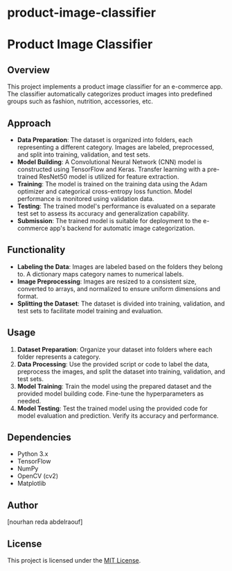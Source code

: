 # product-image-classifier
# Product Image Classifier

## Overview
This project implements a product image classifier for an e-commerce app. The classifier automatically categorizes product images into predefined groups such as fashion, nutrition, accessories, etc.

## Approach
- **Data Preparation**: The dataset is organized into folders, each representing a different category. Images are labeled, preprocessed, and split into training, validation, and test sets.
- **Model Building**: A Convolutional Neural Network (CNN) model is constructed using TensorFlow and Keras. Transfer learning with a pre-trained ResNet50 model is utilized for feature extraction.
- **Training**: The model is trained on the training data using the Adam optimizer and categorical cross-entropy loss function. Model performance is monitored using validation data.
- **Testing**: The trained model's performance is evaluated on a separate test set to assess its accuracy and generalization capability.
- **Submission**: The trained model is suitable for deployment to the e-commerce app's backend for automatic image categorization.

## Functionality
- **Labeling the Data**: Images are labeled based on the folders they belong to. A dictionary maps category names to numerical labels.
- **Image Preprocessing**: Images are resized to a consistent size, converted to arrays, and normalized to ensure uniform dimensions and format.
- **Splitting the Dataset**: The dataset is divided into training, validation, and test sets to facilitate model training and evaluation.

## Usage
1. **Dataset Preparation**: Organize your dataset into folders where each folder represents a category.
2. **Data Processing**: Use the provided script or code to label the data, preprocess the images, and split the dataset into training, validation, and test sets.
3. **Model Training**: Train the model using the prepared dataset and the provided model building code. Fine-tune the hyperparameters as needed.
4. **Model Testing**: Test the trained model using the provided code for model evaluation and prediction. Verify its accuracy and performance.

## Dependencies
- Python 3.x
- TensorFlow
- NumPy
- OpenCV (cv2)
- Matplotlib

## Author
[nourhan reda abdelraouf]

## License
This project is licensed under the [MIT License](LICENSE).
